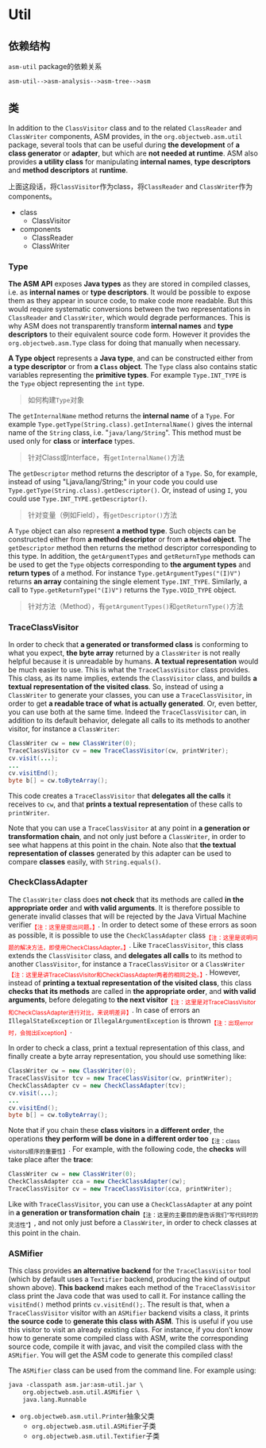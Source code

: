 # Util

## 依赖结构

`asm-util` package的依赖关系

```txt
asm-util-->asm-analysis-->asm-tree-->asm
```

## 类

In addition to the `ClassVisitor` class and to the related `ClassReader` and `ClassWriter` components, ASM provides, in the `org.objectweb.asm.util` package, several tools that can be useful during **the development** of **a class generator** or **adapter**, but which are **not needed at runtime**. ASM also provides **a utility class** for manipulating **internal names**, **type descriptors** and **method descriptors** at **runtime**.

上面这段话，将`ClassVisitor`作为class，将`ClassReader` and `ClassWriter`作为components。

- class
  - ClassVisitor
- components
  - ClassReader
  - ClassWriter

### Type

**The ASM API** exposes **Java types** as they are stored in compiled classes, i.e. as **internal names** or **type descriptors**. It would be possible to expose them as they appear in source code, to make code more readable. But this would require systematic conversions between the two representations in `ClassReader` and `ClassWriter`, which would degrade performances. This is why ASM does not transparently transform **internal names** and **type descriptors** to their equivalent source code form. However it provides the `org.objectweb.asm.Type` class for doing that manually when necessary.

**A Type object** represents a **Java type**, and can be constructed either from **a type descriptor** or from **a `Class` object**. The `Type` class also contains static variables representing the **primitive types**. For example `Type.INT_TYPE` is the `Type` object representing the `int` type.

> 如何构建`Type`对象

The `getInternalName` method returns the **internal name** of a `Type`. For example `Type.getType(String.class).getInternalName()` gives the internal name of the `String` class, i.e. "`java/lang/String`". This method must be used only for **class** or **interface** types.

> 针对Class或Interface，有`getInternalName()`方法

The `getDescriptor` method returns the descriptor of a `Type`. So, for example, instead of using "Ljava/lang/String;" in your code you could use `Type.getType(String.class).getDescriptor()`. Or, instead of using `I`, you could use `Type.INT_TYPE.getDescriptor()`.

> 针对变量（例如Field），有`getDescriptor()`方法

A `Type` object can also represent **a method type**. Such objects can be constructed either from **a method descriptor** or from **a `Method` object**. The `getDescriptor` method then returns the method descriptor corresponding to this type. In addition, the `getArgumentTypes` and `getReturnType` methods can be used to get the `Type` objects corresponding to **the argument types** and **return types** of a method. For instance `Type.getArgumentTypes("(I)V")` returns **an array** containing the single element `Type.INT_TYPE`. Similarly, a call to `Type.getReturnType("(I)V")` returns the `Type.VOID_TYPE` object.

> 针对方法（Method），有`getArgumentTypes()`和`getReturnType()`方法

### TraceClassVisitor

In order to check that **a generated or transformed class** is conforming to what you expect, **the byte array** returned by a `ClassWriter` is not really helpful because it is unreadable by humans. **A textual representation** would be much easier to use. This is what the `TraceClassVisitor` class provides. This class, as its name implies, extends the `ClassVisitor` class, and builds **a textual representation of the visited class**. So, instead of using a `ClassWriter` to generate your classes, you can use a `TraceClassVisitor`, in order to get **a readable trace of what is actually generated**. Or, even better, you can use both at the same time. Indeed the `TraceClassVisitor` can, in addition to its default behavior, delegate all calls to its methods to another visitor, for instance a `ClassWriter`:

```java
ClassWriter cw = new ClassWriter(0);
TraceClassVisitor cv = new TraceClassVisitor(cw, printWriter);
cv.visit(...);
...
cv.visitEnd();
byte b[] = cw.toByteArray();
```

This code creates a `TraceClassVisitor` that **delegates all the calls** it receives to `cw`, and that **prints a textual representation** of these calls to `printWriter`.

Note that you can use a `TraceClassVisitor` at any point in **a generation or transformation chain**, and not only just before a `ClassWriter`, in order to see what happens at this point in the chain. Note also that **the textual representation of classes** generated by this adapter can be used to compare **classes** easily, with `String.equals()`.

### CheckClassAdapter

The `ClassWriter` class does **not check** that its methods are called **in the appropriate order** and **with valid arguments**. It is therefore possible to generate invalid classes that will be rejected by the Java Virtual Machine verifier<sub><font color="red">【注：这里是提出问题。】</font></sub>. In order to detect some of these errors as soon as possible, it is possible to use the `CheckClassAdapter` class<sub><font color="red">【注：这里是说明问题的解决方法，即使用CheckClassAdapter。】</font></sub>. Like `TraceClassVisitor`, this class extends the `ClassVisitor` class, and **delegates all calls** to its method to another `ClassVisitor`, for instance a `TraceClassVisitor` or a `ClassWriter`<sub><font color="red">【注：这里是讲TraceClassVisitor和CheckClassAdapter两者的相同之处。】</font></sub>. However, instead of **printing a textual representation of the visited class**, this class **checks that its methods** are called in **the appropriate order**, and **with valid arguments**, before delegating to **the next visitor**<sub><font color="red">【注：这里是对TraceClassVisitor和CheckClassAdapter进行对比，来说明差异】</font></sub>. In case of errors an `IllegalStateException` or `IllegalArgumentException` is thrown<sub><font color="red">【注：出现error时，会抛出Exception】</font></sub>.

In order to check a class, print a textual representation of this class, and finally create a byte array representation, you should use something like:

```java
ClassWriter cw = new ClassWriter(0);
TraceClassVisitor tcv = new TraceClassVisitor(cw, printWriter);
CheckClassAdapter cv = new CheckClassAdapter(tcv);
cv.visit(...);
...
cv.visitEnd();
byte b[] = cw.toByteArray();
```

Note that if you chain these **class visitors** in **a different order**, the operations **they perform will be done in a different order too**<sub>【注：class visitors顺序的重要性】</sub>. For example, with the following code, the **checks** will take place after the **trace**:

```java
ClassWriter cw = new ClassWriter(0);
CheckClassAdapter cca = new CheckClassAdapter(cw);
TraceClassVisitor cv = new TraceClassVisitor(cca, printWriter);
```

Like with `TraceClassVisitor`, you can use a `CheckClassAdapter` at any point in **a generation or transformation chain**<sub>【注：这里的主要目的是告诉我们“写代码时的灵活性”】</sub>, and not only just before a `ClassWriter`, in order to check classes at this point in the chain.

### ASMifier

This class provides **an alternative backend** for the `TraceClassVisitor` tool (which by default uses a `Textifier` backend, producing the kind of output shown above). **This backend** makes each method of the `TraceClassVisitor` class print the Java code that was used to call it. For instance calling the `visitEnd()` method prints `cv.visitEnd();`. The result is that, when a `TraceClassVisitor` visitor with an `ASMifier` backend visits a class, it prints **the source code** to **generate this class with ASM**. This is useful if you use this visitor to visit an already existing class. For instance, if you don’t know how to generate some compiled class with ASM, write the corresponding source code, compile it with javac, and visit the compiled class with the `ASMifier`. You will get the ASM code to generate this compiled class!

The `ASMifier` class can be used from the command line. For example using:

```txt
java -classpath asm.jar:asm-util.jar \
    org.objectweb.asm.util.ASMifier \
    java.lang.Runnable
```

- `org.objectweb.asm.util.Printer`抽象父类
  - `org.objectweb.asm.util.ASMifier`子类
  - `org.objectweb.asm.util.Textifier`子类

